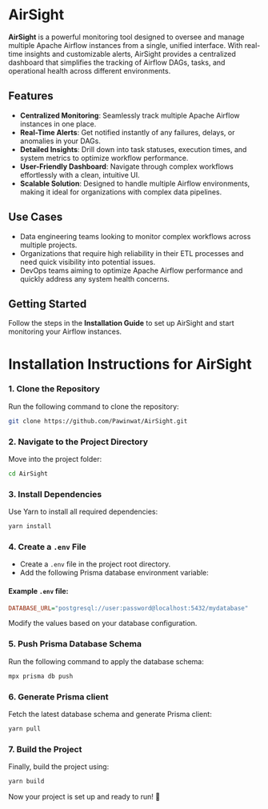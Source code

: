 # AirSight

**AirSight** is a powerful monitoring tool designed to oversee and manage multiple Apache Airflow instances from a single, unified interface. With real-time insights and customizable alerts, AirSight provides a centralized dashboard that simplifies the tracking of Airflow DAGs, tasks, and operational health across different environments.

## Features
- **Centralized Monitoring**: Seamlessly track multiple Apache Airflow instances in one place.
- **Real-Time Alerts**: Get notified instantly of any failures, delays, or anomalies in your DAGs.
- **Detailed Insights**: Drill down into task statuses, execution times, and system metrics to optimize workflow performance.
- **User-Friendly Dashboard**: Navigate through complex workflows effortlessly with a clean, intuitive UI.
- **Scalable Solution**: Designed to handle multiple Airflow environments, making it ideal for organizations with complex data pipelines.

## Use Cases
- Data engineering teams looking to monitor complex workflows across multiple projects.
- Organizations that require high reliability in their ETL processes and need quick visibility into potential issues.
- DevOps teams aiming to optimize Apache Airflow performance and quickly address any system health concerns.

## Getting Started
Follow the steps in the **Installation Guide** to set up AirSight and start monitoring your Airflow instances.


# Installation Instructions for AirSight  

### 1. Clone the Repository  
Run the following command to clone the repository:  
```sh
git clone https://github.com/Pawinwat/AirSight.git
```  

### 2. Navigate to the Project Directory  
Move into the project folder:  
```sh
cd AirSight
```  

### 3. Install Dependencies  
Use Yarn to install all required dependencies:  
```sh
yarn install
```  

### 4. Create a `.env` File  
- Create a `.env` file in the project root directory.  
- Add the following Prisma database environment variable:  

#### Example `.env` file:  
```ini
DATABASE_URL="postgresql://user:password@localhost:5432/mydatabase"
```
Modify the values based on your database configuration.  

### 5. Push Prisma Database Schema  
Run the following command to apply the database schema:  
```sh
mpx prisma db push
```  

### 6. Generate Prisma client 
Fetch the latest database schema and generate Prisma client:   
```sh
yarn pull
```  

### 7. Build the Project  
Finally, build the project using:  
```sh
yarn build
```  

Now your project is set up and ready to run! 🚀
